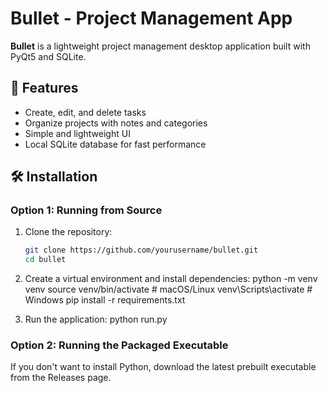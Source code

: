 # Bullet - Project Management App

**Bullet** is a lightweight project management desktop application built with PyQt5 and SQLite.

## 🚀 Features
- Create, edit, and delete tasks
- Organize projects with notes and categories
- Simple and lightweight UI
- Local SQLite database for fast performance

## 🛠 Installation
### **Option 1: Running from Source**
1. Clone the repository:
   ```bash
   git clone https://github.com/yourusername/bullet.git
   cd bullet

2. Create a virtual environment and install dependencies:
python -m venv venv
source venv/bin/activate  # macOS/Linux
venv\Scripts\activate     # Windows
pip install -r requirements.txt

3. Run the application:
python run.py

### **Option 2: Running the Packaged Executable**
If you don't want to install Python, download the latest prebuilt executable from the Releases page.